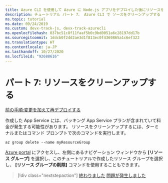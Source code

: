 ```yaml
---
title: Azure CLI を使用して Azure に Node.js アプリをデプロイした後にリソースをクリーンアップする
description: チュートリアル パート 7、 Azure CLI で ソースをクリーンアップする
ms.topic: tutorial
ms.date: 09/24/2019
ms.custom: devx-track-js, devx-track-azurecli
ms.openlocfilehash: 037bc51c8f11faaf5b0c9bd0051a6c28197dd17b
ms.sourcegitcommit: 1ddcb0f24d2ae3d1f813ec0f4369865a1c6ef322
ms.translationtype: HT
ms.contentlocale: ja-JP
ms.lasthandoff: 10/27/2020
ms.locfileid: "92688616"
---
```

# <a name="part-7-clean-up-resources"></a>パート 7: リソースをクリーンアップする

[前の手順:変更を加えて再デプロイする](tutorial-vscode-docker-node-06.md)

作成した App Service には、バッキング App Service プランが含まれていて料金が発生する可能性があります。 リソースをクリーンアップするには、ターミナルまたはコマンド プロンプトで次のコマンドを実行します。

```azurecli
az group delete --name myResourceGroup
```

[Azure portal](https://portal.azure.com) にアクセスし、左側にあるナビゲーション ウィンドウから **[リソース グループ]** を選択し、このチュートリアルで作成したリソース グループを選択し、 **[リソース グループの削除]** コマンドを使用することもできます。

> [!div class="nextstepaction"]
> [終わりました](node-howto-deploy-web-app.md) [問題が発生しました](https://www.research.net/r/PWZWZ52?tutorial=node-deployment&step=clean-up-resources)
